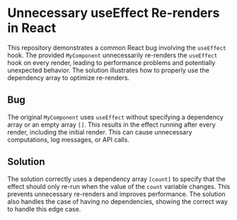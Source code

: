 # Unnecessary useEffect Re-renders in React

This repository demonstrates a common React bug involving the `useEffect` hook.  The provided `MyComponent` unnecessarily re-renders the `useEffect` hook on every render, leading to performance problems and potentially unexpected behavior. The solution illustrates how to properly use the dependency array to optimize re-renders.

## Bug

The original `MyComponent` uses `useEffect` without specifying a dependency array or an empty array `[]`. This results in the effect running after every render, including the initial render.  This can cause unnecessary computations, log messages, or API calls. 

## Solution

The solution correctly uses a dependency array `[count]` to specify that the effect should only re-run when the value of the `count` variable changes. This prevents unnecessary re-renders and improves performance.  The solution also handles the case of having no dependencies, showing the correct way to handle this edge case.